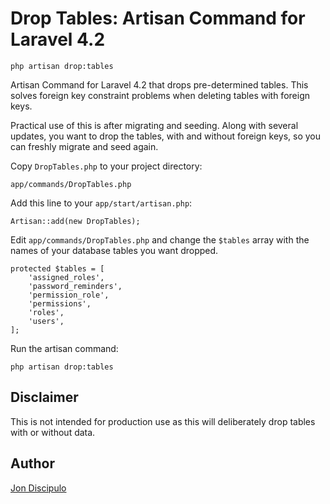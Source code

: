 Drop Tables: Artisan Command for Laravel 4.2
============================================

    php artisan drop:tables
    

Artisan Command for Laravel 4.2 that drops pre-determined tables. This solves foreign key constraint problems when deleting tables with foreign keys.

Practical use of this is after migrating and seeding. Along with several updates, you want to drop the tables, with and without foreign keys, so you can freshly migrate and seed again.


Copy `DropTables.php` to your project directory:

    app/commands/DropTables.php


Add this line to your `app/start/artisan.php`:

    Artisan::add(new DropTables);


Edit `app/commands/DropTables.php` and change the `$tables` array with the names of your database tables you want dropped.

    protected $tables = [
        'assigned_roles',
        'password_reminders',
        'permission_role',
        'permissions',
        'roles',
        'users',
    ];


Run the artisan command:

    php artisan drop:tables



    
## Disclaimer

This is not intended for production use as this will deliberately drop tables with or without data.




## Author

[Jon Discipulo](http://jondiscipulo.com/)


